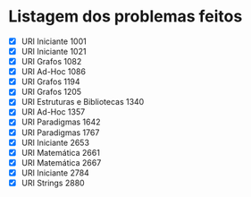 # Listagem dos problemas feitos

- [x] URI Iniciante 1001
- [x] URI Iniciante 1021
- [x] URI Grafos 1082
- [x] URI Ad-Hoc 1086
- [x] URI Grafos 1194
- [x] URI Grafos 1205
- [x] URI Estruturas e Bibliotecas 1340
- [x] URI Ad-Hoc 1357
- [x] URI Paradigmas 1642
- [x] URI Paradigmas 1767
- [x] URI Iniciante 2653
- [x] URI Matemática 2661
- [x] URI Matemática 2667
- [x] URI Iniciante 2784
- [x] URI Strings 2880
